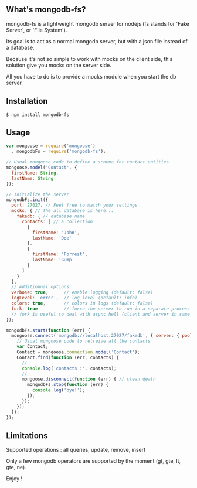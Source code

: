 ## What's mongodb-fs?

  mongodb-fs is a lightweight mongodb server for nodejs (fs stands for 'Fake Server', or 'File System').

  Its goal is to act as a normal mongodb server, but with a json file instead of a database.

  Because it's not so simple to work with mocks on the client side, this solution give you mocks on the server side.

  All you have to do is to provide a mocks module when you start the db server.

## Installation

    $ npm install mongodb-fs


## Usage

```javascript
var mongoose = require('mongoose')
  , mongodbFs = require('mongodb-fs');

// Usual mongoose code to define a schema for contact entities
mongoose.model('Contact', {
  firstName: String,
  lastName: String
});

// Initialize the server
mongodbFs.init({
  port: 27027, // Feel free to match your settings
  mocks: { // The all database is here...
    fakedb: { // database name
      contacts: [ // a collection
        {
          firstName: 'John',
          lastName: 'Doe'
        },
        {
          firstName: 'Forrest',
          lastName: 'Gump'
        }
      ]
    }
  },
  // Additionnal options
  verbose: true,      // enable logging (default: false)
  logLevel: 'error',  // log level (default: info)
  colors: true,       // colors in logs (default: false)
  fork: true          // force the server to run in a separate process (default: false)
  // fork is useful to deal with async hell (client and server in same main-loop)
});

mongodbFs.start(function (err) {
  mongoose.connect('mongodb://localhost:27027/fakedb', { server: { poolSize: 1 } }, function (err) {
    // Usual mongoose code to retreive all the contacts
    var Contact;
    Contact = mongoose.connection.model('Contact');
    Contact.find(function (err, contacts) {
      //
      console.log('contacts :', contacts);
      //
      mongoose.disconnect(function (err) { // clean death
        mongodbFs.stop(function (err) {
          console.log('bye!');
        });
      });
    });
  });
});

```

## Limitations

Supported operations : all queries, update, remove, insert

Only a few mongodb operators are supported by the moment (gt, gte, lt, gte, ne).


Enjoy !
